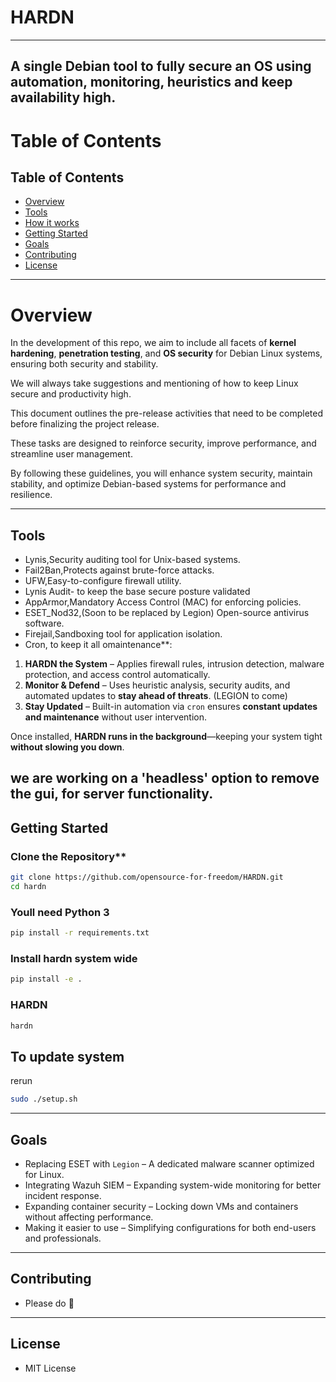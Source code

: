 # HARDN
---
A single **Debian** tool to fully secure an OS using  automation, monitoring, heuristics and keep availability high.
---
# Table of Contents
## Table of Contents
- [Overview](##Overview)
- [Tools](##Tools)
- [How it works](##How_it_Works)
- [Getting Started](##Getting_Started)
- [Goals](##Goals)
- [Contributing](#contributing)
- [License](#license)
---
# **Overview**  

In the development of this repo, we aim to include all facets of **kernel hardening**, **penetration testing**, and **OS security** for Debian Linux systems, ensuring both security and stability.

We will always take suggestions and mentioning of how to keep Linux secure and productivity high. 

This document outlines the pre-release activities that need to be completed before finalizing the project release.

These tasks are designed to reinforce security, improve performance, and streamline user management.

By following these guidelines, you will enhance system security, maintain stability, and optimize Debian-based systems for performance and resilience.

---

## Tools

- Lynis,Security auditing tool for Unix-based systems.
- Fail2Ban,Protects against brute-force attacks.
- UFW,Easy-to-configure firewall utility.
- Lynis Audit- to keep the base secure posture validated
- AppArmor,Mandatory Access Control (MAC) for enforcing policies.
- ESET_Nod32,(Soon to be replaced by Legion) Open-source antivirus software.
- Firejail,Sandboxing tool for application isolation.
- Cron, to keep it all omaintenance**:  

1. **HARDN the System** – Applies firewall rules, intrusion detection, malware protection, and access control automatically.  
2. **Monitor & Defend** – Uses heuristic analysis, security audits, and automated updates to **stay ahead of threats**.  (LEGION to come)
3. **Stay Updated** – Built-in automation via `cron` ensures **constant updates and maintenance** without user intervention.  

Once installed, **HARDN runs in the background**—keeping your system tight **without slowing you down**.

we are working on a 'headless' option to remove the gui, for server functionality. 
---

## **Getting Started**  

### Clone the Repository**  
```bash
git clone https://github.com/opensource-for-freedom/HARDN.git
cd hardn
```
### Youll need Python 3 
```bash
pip install -r requirements.txt
```
### Install hardn system wide
```bash
pip install -e .
```
### HARDN
```bash
hardn
```
## To update system
rerun
```bash
sudo ./setup.sh
```
---
## Goals
- Replacing ESET with `Legion` – A dedicated malware scanner optimized for Linux.
- Integrating Wazuh SIEM – Expanding system-wide monitoring for better incident response.
- Expanding container security – Locking down VMs and containers without affecting performance.
- Making it easier to use – Simplifying configurations for both end-users and professionals.
---
## Contributing
- Please do 🙂
---

## License

- MIT License